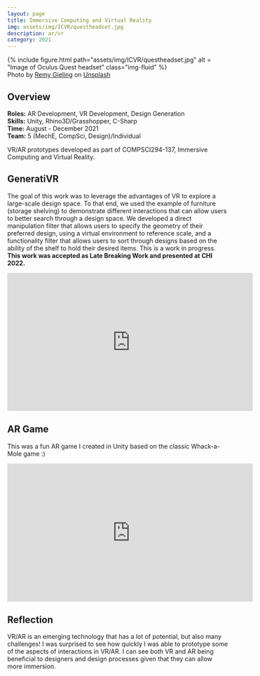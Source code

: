 ```yaml
---
layout: page
title: Immersive Computing and Virtual Reality
img: assets/img/ICVR/questheadset.jpg
description: ar/vr
category: 2021
---
```

<div class="row">
    <div class="w-50 p-3">
        {% include figure.html path="assets/img/ICVR/questheadset.jpg" alt = "Image of Oculus Quest headset" class="img-fluid" %}
    </div>
</div>
<div class="caption">
    Photo by <a href="https://unsplash.com/es/@gieling?utm_source=unsplash&utm_medium=referral&utm_content=creditCopyText">Remy Gieling</a> on <a href="https://unsplash.com/s/photos/virtual-reality?utm_source=unsplash&utm_medium=referral&utm_content=creditCopyText">Unsplash</a>
</div>

## Overview
**Roles:** AR Development, VR Development, Design Generation  
**Skills:** Unity, Rhino3D/Grasshopper, C-Sharp   
**Time:** August - December 2021  
**Team:** 5 (MechE, CompSci, Design)/Individual   

VR/AR prototypes developed as part of COMPSCI294-137, Immersive Computing and Virtual Reality. 

## GeneratiVR
The goal of this work was to leverage the advantages of VR to explore a large-scale design space. To that end, we used the example of furniture (storage shelving) to demonstrate
different interactions that can allow users to better search through a design space. We developed a direct manipulation filter that allows users to specify the geometry of their preferred design, using
a virtual environment to reference scale, and a functionality filter that allows users to sort through designs based on the ability of the shelf to hold their desired items. This is a work in progress.
**This work was accepted as Late Breaking Work and presented at CHI 2022.**
<iframe width="560" height="315" src="https://www.youtube.com/embed/3K3QM1NFHqU" frameborder="0" allow="accelerometer; autoplay; clipboard-write; encrypted-media; gyroscope; picture-in-picture" allowfullscreen></iframe>

## AR Game
This was a fun AR game I created in Unity based on the classic Whack-a-Mole game :) 
<iframe width="560" height="315" src="https://www.youtube.com/embed/rLoPeKM-KjM" frameborder="0" allow="accelerometer; autoplay; clipboard-write; encrypted-media; gyroscope; picture-in-picture" allowfullscreen></iframe>

## Reflection
VR/AR is an emerging technology that has a lot of potential, but also many challenges! I was surprised to see how quickly I was able to prototype some of the aspects of interactions in VR/AR. I can see both VR and AR being beneficial to designers and design processes given that they can allow more immersion.